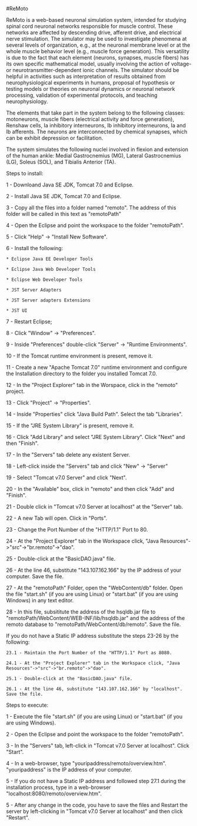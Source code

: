 #ReMoto


<p>ReMoto is a web-based neuronal simulation system, intended for studying spinal cord neuronal networks responsible for muscle control. These networks are affected by descending drive, afferent drive, and electrical nerve stimulation. The simulator may be used to investigate phenomena at several levels of organization, e.g., at the neuronal membrane level or at the whole muscle behavior level (e.g., muscle force generation). This versatility is due to the fact that each element (neurons, synapses, muscle fibers) has its own specific mathematical model, usually involving the action of voltage- or neurotransmitter-dependent ionic channels. The simulator should be helpful in activities such as interpretation of results obtained from neurophysiological experiments in humans, proposal of hypothesis or testing models or theories on neuronal dynamics or neuronal network processing, validation of experimental protocols, and teaching neurophysiology.</p>

<p>The elements that take part in the system belong to the following classes: motoneurons, muscle fibers (electrical activity and force generation), Renshaw cells, Ia inhibitory interneurons, Ib inhibitory interneurons, Ia and Ib afferents. The neurons are interconnected by chemical synapses, which can be exhibit depression or facilitation.</p>

<p>The system simulates the following nuclei involved in flexion and extension of the human ankle: Medial Gastrocnemius (MG), Lateral Gastrocnemius (LG), Soleus (SOL), and Tibialis Anterior (TA).</p>

<p>Steps to install:</p>

<p>1 - Downloand Java SE JDK, Tomcat 7.0 and Eclipse.</p>

<p>2 - Install Java SE JDK, Tomcat 7.0 and Eclipse.</p>

<p>3 - Copy all the files into a folder named "remoto". The address of this folder will be called in this text as "remotoPath"</p>

<p>4 - Open the Eclipse and point the workspace to the folder "remotoPath". </p>

<p>5 - Click "Help" -&gt; "Install New Software".</p>

<p>6 - Install the following:</p>

<pre><code>* Eclipse Java EE Developer Tools

* Eclipse Java Web Developer Tools

* Eclipse Web Developer Tools

* JST Server Adapters

* JST Server adapters Extensions

* JST UI
</code></pre>

<p>7 - Restart Eclipse;</p>

<p>8 - Click "Window" -&gt; "Preferences".</p>

<p>9 - Inside "Preferences" double-click "Server" -&gt; "Runtime Environments".</p>

<p>10 - If the Tomcat runtime environment is present, remove it.</p>

<p>11 - Create a new "Apache Tomcat 7.0" runtime environment and configure the Installation directory to the folder you installed Tomcat 7.0.</p>

<p>12 - In the "Project Explorer" tab in the Worspace, click in the "remoto" project.</p>

<p>13 - Click "Project" -&gt; "Properties".</p>

<p>14 - Inside "Properties" click "Java Build Path". Select the tab "Libraries".</p>

<p>15 - If the "JRE System Library" is present, remove it.</p>

<p>16 - Click "Add Library" and select "JRE System Library". Click "Next" and then "Finish".</p>

<p>17 - In the "Servers" tab delete any existent Server.</p>

<p>18 - Left-click inside the "Servers" tab and click "New" -&gt; "Server"</p>

<p>19 - Select "Tomcat v7.0 Server" and click "Next".</p>

<p>20 - In the "Available" box, click in "remoto"  and then click "Add" and "Finish".</p>

<p>21 - Double click in "Tomcat v7.0 Server at localhost" at the "Server" tab.</p>

<p>22 - A new Tab will open. Click in "Ports".</p>

<p>23 - Change the Port Number of the "HTTP/1.1" Port to 80.</p>

<p>24 - At the "Project Explorer" tab in the Workspace click, "Java Resources"-&gt;"src"-&gt;"br.remoto"-&gt;"dao".</p>

<p>25 - Double-click at the "BasicDAO.java" file.</p>

<p>26 - At the line 46, substitute "143.107.162.166" by the IP address of your computer. Save the file. </p>

<p>27 - At the "remotoPath" Folder, open the "WebContent/db" folder. Open the file "start.sh" (if you are using Linux) or "start.bat" (if you are using Windows) in any text editor.</p>

<p>28 - In this file, subsititute the address of the hsqldb.jar file to "remotoPath/WebContent/WEB-INF/lib/hsqldb.jar" and the address of the remoto database to "remotoPath/WebContent/db/remoto". Save the file.</p>

<p>If you do not have a Static IP address substitute the steps 23-26 by the following:</p>

<pre><code>23.1 - Maintain the Port Number of the "HTTP/1.1" Port as 8080.

24.1 - At the "Project Explorer" tab in the Workspace click, "Java Resources"-&gt;"src"-&gt;"br.remoto"-&gt;"dao".

25.1 - Double-click at the "BasicDAO.java" file.

26.1 - At the line 46, substitute "143.107.162.166" by "localhost". Save the file. 
</code></pre>

<p>Steps to execute:</p>

<p>1 - Execute the file "start.sh" (if you are using Linux) or "start.bat" (if you are using Windows).</p>

<p>2 - Open the Eclipse  and point the workspace to the folder "remotoPath". </p>

<p>3 - In the "Servers" tab, left-click in "Tomcat v7.0 Server at localhost". Click "Start".</p>

<p>4 - In a web-browser, type "youripaddress/remoto/overview.htm". "youripaddress" is the IP address of your computer. </p>

<p>5 - If you do not have a Static IP address and followed step 27.1 during the installation process, type in a web-browser "localhost:8080/remoto/overview.htm".</p>

<p>5 - After any change in the code, you have to save the files and Restart the server by left-clicking in "Tomcat v7.0 Server at localhost" and then click "Restart".</p>


